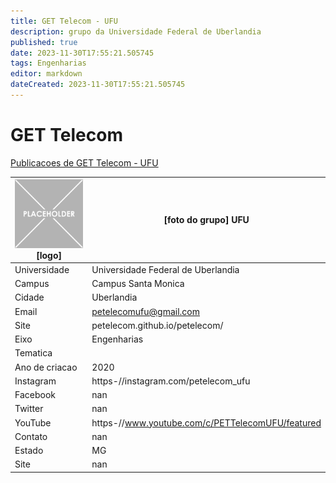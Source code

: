 ```yaml
---
title: GET Telecom - UFU
description: grupo da Universidade Federal de Uberlandia
published: true
date: 2023-11-30T17:55:21.505745
tags: Engenharias
editor: markdown
dateCreated: 2023-11-30T17:55:21.505745
---
```


# GET Telecom

[Publicacoes de GET Telecom - UFU](/atividade/7GETTelecomUFU/feed.md)

| ![placeholder.png](/placeholder.png) [logo] | [foto do grupo] UFU         |
| ------------------------------------------- | ------------------------------------------------- |
| Universidade                                | Universidade Federal de Uberlandia      |
| Campus                                      | Campus Santa Monica            |
| Cidade                                      | Uberlandia             |
| Email                                       | petelecomufu@gmail.com             |
| Site                                        | petelecom.github.io/petelecom/              |
| Eixo                                        | Engenharias              |
| Tematica                                    |           |
| Ano de criacao                              | 2020        |
| Instagram                                   | https-//instagram.com/petelecom_ufu         |
| Facebook                                    | nan          |
| Twitter                                     | nan           |
| YouTube                                     | https-//www.youtube.com/c/PETTelecomUFU/featured           |
| Contato                                     | nan         |
| Estado                                      |  MG            |
| Site                                        | nan |
